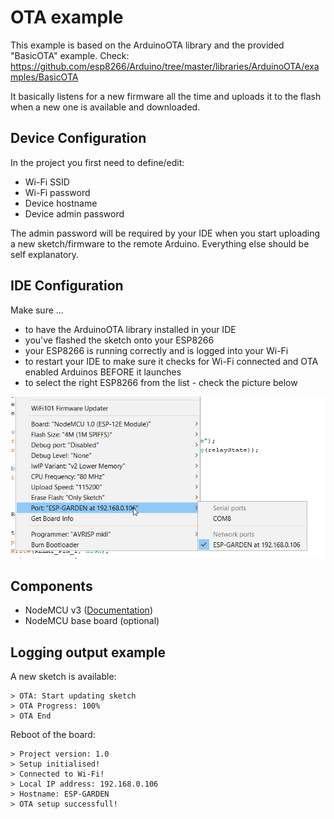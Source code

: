 # OTA example
This example is based on the ArduinoOTA library and the provided "BasicOTA" example. 
Check: https://github.com/esp8266/Arduino/tree/master/libraries/ArduinoOTA/examples/BasicOTA

It basically listens for a new firmware all the time and uploads it to the flash when a new one is available and downloaded.

## Device Configuration
In the project you first need to define/edit:
* Wi-Fi SSID
* Wi-Fi password
* Device hostname
* Device admin password

The admin password will be required by your IDE when you start uploading a new sketch/firmware to the remote Arduino. Everything else should be self explanatory.

## IDE Configuration
Make sure ...
* to have the ArduinoOTA library installed in your IDE
* you've flashed the sketch onto your ESP8266
* your ESP8266 is running correctly and is logged into your Wi-Fi
* to restart your IDE to make sure it checks for Wi-Fi connected and OTA enabled Arduinos BEFORE it launches
* to select the right ESP8266 from the list - check the picture below

![arduino network IDE](arduinoIDEnetwork.png)

## Components
* NodeMCU v3 ([Documentation](https://nodemcu.readthedocs.io/en/master/))
* NodeMCU base board (optional)
## Logging output example
A new sketch is available:
```
> OTA: Start updating sketch
> OTA Progress: 100%
> OTA End
```

Reboot of the board:
```
> Project version: 1.0
> Setup initialised!
> Connected to Wi-Fi!
> Local IP address: 192.168.0.106
> Hostname: ESP-GARDEN
> OTA setup successfull!
```